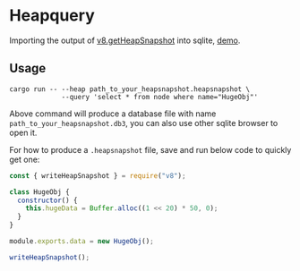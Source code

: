 # Heapquery

Importing the output of [v8.getHeapSnapshot](https://nodejs.org/api/v8.html#v8_v8_getheapsnapshot) into sqlite, [demo](https://p5.music.126.net/obj/wo3DlcOGw6DClTvDisK1/7708871211/7d1e/89a3/dbdd/ed8f0fd164652919d221bda19d03cceb.gif).

## Usage

```
cargo run -- --heap path_to_your_heapsnapshot.heapsnapshot \
             --query 'select * from node where name="HugeObj"'
```

Above command will produce a database file with name `path_to_your_heapsnapshot.db3`, you can also use other sqlite browser to open it.

For how to produce a `.heapsnapshot` file, save and run below code to quickly get one:

```js
const { writeHeapSnapshot } = require("v8");

class HugeObj {
  constructor() {
    this.hugeData = Buffer.alloc((1 << 20) * 50, 0);
  }
}

module.exports.data = new HugeObj();

writeHeapSnapshot();
```